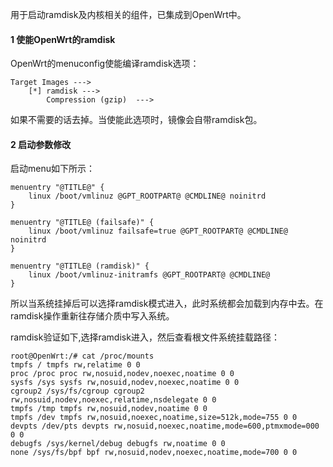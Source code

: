 用于启动ramdisk及内核相关的组件，已集成到OpenWrt中。

#### 1 使能OpenWrt的ramdisk

OpenWrt的menuconfig使能编译ramdisk选项：

```
Target Images --->
	[*] ramdisk --->
		Compression (gzip)  --->
```

如果不需要的话去掉。当使能此选项时，镜像会自带ramdisk包。

#### 2 启动参数修改

启动menu如下所示：

```
menuentry "@TITLE@" {
	linux /boot/vmlinuz @GPT_ROOTPART@ @CMDLINE@ noinitrd
}

menuentry "@TITLE@ (failsafe)" {
	linux /boot/vmlinuz failsafe=true @GPT_ROOTPART@ @CMDLINE@ noinitrd
}

menuentry "@TITLE@ (ramdisk)" {
	linux /boot/vmlinuz-initramfs @GPT_ROOTPART@ @CMDLINE@ 
}
```



所以当系统挂掉后可以选择ramdisk模式进入，此时系统都会加载到内存中去。在ramdisk操作重新往存储介质中写入系统。



ramdisk验证如下,选择ramdisk进入，然后查看根文件系统挂载路径：

```
root@OpenWrt:/# cat /proc/mounts 
tmpfs / tmpfs rw,relatime 0 0
proc /proc proc rw,nosuid,nodev,noexec,noatime 0 0
sysfs /sys sysfs rw,nosuid,nodev,noexec,noatime 0 0
cgroup2 /sys/fs/cgroup cgroup2 rw,nosuid,nodev,noexec,relatime,nsdelegate 0 0
tmpfs /tmp tmpfs rw,nosuid,nodev,noatime 0 0
tmpfs /dev tmpfs rw,nosuid,noexec,noatime,size=512k,mode=755 0 0
devpts /dev/pts devpts rw,nosuid,noexec,noatime,mode=600,ptmxmode=000 0 0
debugfs /sys/kernel/debug debugfs rw,noatime 0 0
none /sys/fs/bpf bpf rw,nosuid,nodev,noexec,noatime,mode=700 0 0
```



